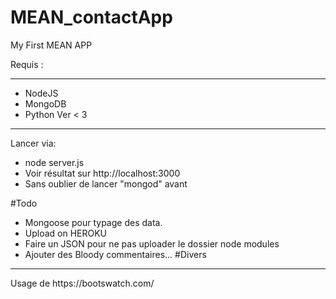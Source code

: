 # MEAN_contactApp
My First MEAN APP

Requis :
<hr>
<ul>
<li>NodeJS</li>
<li>MongoDB</li>
<li>Python Ver < 3</li>
</ul>
<hr>

Lancer via:
* node server.js
* Voir résultat sur http://localhost:3000
* Sans oublier de lancer "mongod" avant

#Todo
* Mongoose pour typage des data.
* Upload on HEROKU
* Faire un JSON pour ne pas uploader le dossier node modules
* Ajouter des Bloody commentaires...
#Divers
<hr>
Usage de https://bootswatch.com/
